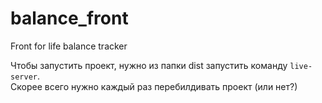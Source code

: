 # balance_front

Front for life balance tracker

Чтобы запустить проект, нужно из папки dist запустить команду `live-server`.  
Скорее всего нужно каждый раз перебилдивать проект (или нет?)